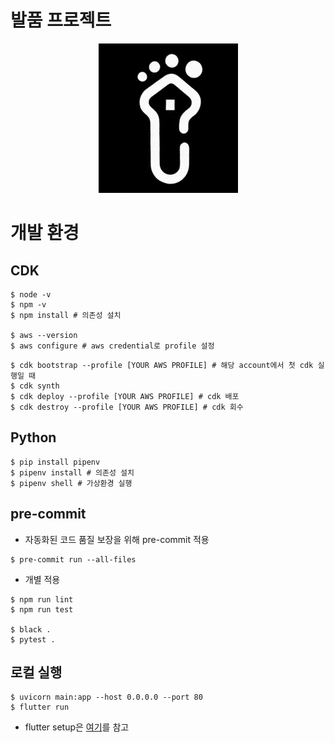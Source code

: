 # 발품 프로젝트

<p align="center">
  <img src="./doc/img/logo.jpeg"/>
</p>

# 개발 환경

## CDK
```
$ node -v
$ npm -v
$ npm install # 의존성 설치

$ aws --version
$ aws configure # aws credential로 profile 설정
```
```
$ cdk bootstrap --profile [YOUR AWS PROFILE] # 해당 account에서 첫 cdk 실행일 때
$ cdk synth
$ cdk deploy --profile [YOUR AWS PROFILE] # cdk 배포
$ cdk destroy --profile [YOUR AWS PROFILE] # cdk 회수
```

## Python
```
$ pip install pipenv
$ pipenv install # 의존성 설치
$ pipenv shell # 가상환경 실행
```

## pre-commit
- 자동화된 코드 품질 보장을 위해 pre-commit 적용
```
$ pre-commit run --all-files
```
- 개별 적용
```
$ npm run lint
$ npm run test

$ black .
$ pytest .
```

## 로컬 실행
```
$ uvicorn main:app --host 0.0.0.0 --port 80
$ flutter run
```
- flutter setup은 [여기](https://docs.flutter.dev/get-started/install)를 참고